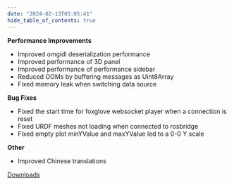 ```yaml
---
date: "2024-02-13T03:05:41"
hide_table_of_contents: true
---
```


**Performance Improvements**

- Improved omgidl deserialization performance
- Improved performance of 3D panel
- Improved performance of performance sidebar
- Reduced OOMs by buffering messages as Uint8Array
- Fixed memory leak when switching data source

**Bug Fixes**

- Fixed the start time for foxglove websocket player when a connection is reset
- Fixed URDF meshes not loading when connected to rosbridge
- Fixed empty plot minYValue and maxYValue led to a 0-0 Y scale

**Other**

- Improved Chinese translations

[Downloads](https://github.com/foxglove/studio/releases/tag/v1.87.0)
